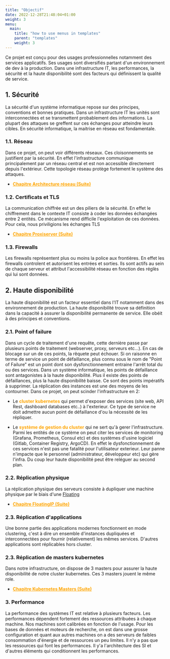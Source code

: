 ```yaml
---
title: "Objectif"
date: 2022-12-28T21:48:04+01:00
weight: 3
menu:
  main:
    title: "how to use menus in templates"
    parent: "templates"
    weight: 3
---
```

Ce projet est conçu pour des usages professionnelles notamment des services applicatifs. Ses usages sont diversifiés partant d'un environnement de dev à la production. Dans une infrastructure IT, les performances, la sécurité et la haute disponibilité sont des facteurs qui définissent la qualité de service.

## 1. Sécurité
La sécurité d'un système informatique repose sur des principes, conventions et bonnes pratiques. Dans un infrastructure IT les unités sont interconnectées et se transmettent probablement des informations. La plupart des attaques se greffent sur ces échanges pour atteindre leurs cibles. En sécurité informatique, la maitrise en réseau est fondamentale.

### 1.1. Réseau
Dans ce projet, on peut voir différents réseaux. Ces cloisonnements se justifient par la sécurité. En effet l'infrastructure communique principalement par un réseau central et est non accessible directement depuis l'extérieur. Cette topologie réseau protège fortement le système des attaques.

- <a href="/docs/réseaux/networking/" style="color:orange;font-weight:Bold">Chapitre Architecture réseau (Suite)</a>

### 1.2. Certificats et TLS
La communication chiffrée est un des piliers de la sécurité. En effet le chiffrement dans le contexte IT consiste à coder les données échangées entre 2 entités. Ce mécanisme rend difficile l'exploitation de ces données. Pour cela, nous priviligions les échanges TLS<br/>
- <a href="/docs/réseaux/proxyserve/" style="color:orange;font-weight:Bold">Chapitre Proxiserver (Suite)</a>

### 1.3. Firewalls
Les firewalls représentent plus ou moins la police aux frontières. En effet les firewalls controlent et autorisent les entrées et sorties. Ils sont actifs au sein de chaque serveur et attribut l'accessibilité réseau en fonction des réglès qui lui sont données.


## 2. Haute disponibilité
La haute disponibilité est un facteur essentiel dans l'IT notamment dans des environnement de production. La haute disponibilité trouve sa définition dans la capacité à assurer la disponibilité permanente de service. Elle obéit à des principes et conventions.

### 2.1. Point of failure
Dans un cycle de traitement d'une requête, cette dernière passe par plusieurs points de traitement (webserver, proxy, serveurs etc...). En cas de blocage sur un de ces points, la rêquete peut échouer. Si on raisonne en terme de service un point de défaillance, plus connu sous le nom de "Point of Failure" est un point dont son dysfonctionnement entraine l'arrêt total du ou des services. Dans un système informatique, les points de défaillance sont antagonistes à la haute disponibilité. Plus il existe des points de défaillances, plus la haute disponibilité baisse. Ce sont des points impératifs à supprimer. La réplication des instances est une des moyens de les contourner.
Dans ce projet, on peut scinder l'infrastructure en 2:
- Le <span style="color:orange;font-weight:Bold">cluster kubernetes</span> qui permet d'exposer des services (site web, API Rest, dashboard databases etc..) à l'exterieur. Ce type de service ne doit admettre aucun point de défaillance d'ou la nécessité de les répliquer.

- Le <span style="color:orange;font-weight:Bold">système de gestion du cluster</span> qui ne sert qu'à gerer l'infrastructure. Parmi les entités de ce système on peut citer les services de monitoring (Grafana, Prometheus, Consul etc) et des systèmes d'usine logiciel (Gitlab, Container Registry, ArgoCD). En effet le dysfonctionnement de ces services n'est pas une fatalité pour l'utilisateur exterieur. Leur panne n'impacte que le personnel (administrateur, développeur etc) qui gère l'infra. Du coup leur haute disponibilité peut être reléguer au second plan.

### 2.2. Réplication physique
La réplication physique des serveurs consiste à dupliquer une machine physique par le biais d'une <a href="/docs/réseaux/vip/">Floating</a><br/>

- <a href="/docs/réseaux/vip/" style="color:orange;font-weight:Bold">Chapitre FloatingIP (Suite)</a>

### 2.3. Réplication d'applications
Une bonne partie des applications modernes fonctionnent en mode clustering, c'est à dire un ensemble d'instances dupliquées et interconnectées pour fournir (relativement) les mêmes services. D'autres applications sont réplicables hors cluster.

### 2.3. Réplication de masters kubernetes
Dans notre infrastructure, on dispose de 3 masters pour assurer la haute disponibilité de notre cluster kubernetes. Ces 3 masters jouent le même role.

- <a href="/docs/kubernetes/master/" style="color:orange;font-weight:Bold">Chapitre Kubernetes Masters (Suite)</a>

### 3. Performance
La performance des systèmes IT est relative à plusieurs facteurs.
Les performances dépendent fortement des ressources attribuées à chaque machine. Nos machines sont calibrées en fonction de l'usage. 
Pour les bases de données et moteurs de recherche, on est dans une grosse configuration et quant aux autres machines on a des serveurs de faibles consommation d'énergie et de ressources un peu limites.
Il n'y a pas que les ressources qui font les performances. Il y'a l'architecture des SI et d'autres éléments qui conditionnent les performances.
